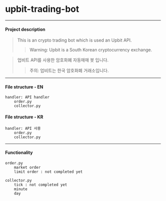 # upbit-trading-bot

------------
#### Project description
> This is an crypto trading bot which is used an Upbit API.
>> Warning: Upbit is a South Korean cryptocurrency exchange.

> 업비트 API를 사용한 암호화폐 자동매매 봇 입니다.
>> 주의: 업비트는 한국 암호화폐 거래소입니다.
------------

#### File structure - EN
```
handler: API handler
    order.py
    collector.py
```
#### File structure - KR
```
handler: API 사용
    order.py
    collector.py
```
------------

#### Functionality
```
order.py
    market order
    limit order : not completed yet

collector.py
    tick : not completed yet
    minute
    day
```

